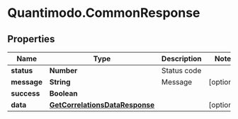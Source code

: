 # Quantimodo.CommonResponse

## Properties
Name | Type | Description | Notes
------------ | ------------- | ------------- | -------------
**status** | **Number** | Status code | 
**message** | **String** | Message | [optional] 
**success** | **Boolean** |  | 
**data** | [**GetCorrelationsDataResponse**](GetCorrelationsDataResponse.md) |  | [optional] 


